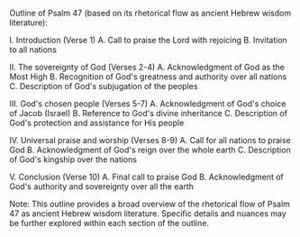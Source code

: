 Outline of Psalm 47 (based on its rhetorical flow as ancient Hebrew wisdom literature):

I. Introduction (Verse 1)
   A. Call to praise the Lord with rejoicing
   B. Invitation to all nations

II. The sovereignty of God (Verses 2-4)
   A. Acknowledgment of God as the Most High
   B. Recognition of God's greatness and authority over all nations
   C. Description of God's subjugation of the peoples

III. God's chosen people (Verses 5-7)
   A. Acknowledgment of God's choice of Jacob (Israel)
   B. Reference to God's divine inheritance
   C. Description of God's protection and assistance for His people

IV. Universal praise and worship (Verses 8-9)
   A. Call for all nations to praise God
   B. Acknowledgment of God's reign over the whole earth
   C. Description of God's kingship over the nations

V. Conclusion (Verse 10)
   A. Final call to praise God
   B. Acknowledgment of God's authority and sovereignty over all the earth

Note: This outline provides a broad overview of the rhetorical flow of Psalm 47 as ancient Hebrew wisdom literature. Specific details and nuances may be further explored within each section of the outline.